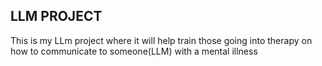 ## LLM PROJECT
This is my LLm project where it will help train those going into therapy on how to communicate to someone(LLM) with a mental illness